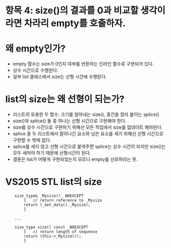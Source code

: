 # 항목 4: size()의 결과를 0과 비교할 생각이라면 차라리 empty를 호출하자.

# 왜 empty인가?

* empty 함수는 size가 0인지 여부를 반환하는 인라인 함수로 구현되어 있다.
* 상수 시간으로 수행된다.
* 일부 list 클래스에서 size는 선형 시간에 수행된다.

# list의 size는 왜 선형이 되는가?

* 리스트의 유용한 두 함수: 크기를 알아내는 size(), 중간을 잘라 붙이는 splice()
* size()와 splice() 둘 중 하나는 선형 시간으로 구현해야 한다.
* size를 상수 시간으로 구현하기 위해선 모든 작업에서 size를 업데이트 해야된다.
* splice 중 두 리스트에서 잘려나간 요소와 남은 요소를 세기 위해선 선형 시간으로 구현할 수 밖에 없다.
* splice를 세지 않고 선형 시간으로 붙여주면 splice는 상수 시간이 되지만 size()는 모두 세어야 하기 때문에 선형시간이 된다.
* 결론은 list가 어떻게 구현되었는지 모르니 empty를 선호하라는 뜻.

# VS2015 STL list의 size
```
    size_type& _Mysize() _NOEXCEPT
        {   // return reference to _Mysize
        return (_Get_data()._Mysize);
        }

    ...

    size_type size() const _NOEXCEPT
        {   // return length of sequence
        return (this->_Mysize());
        }
```

